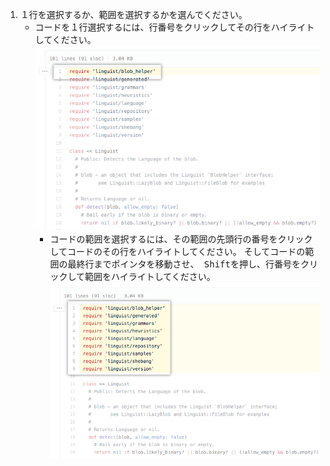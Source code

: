 1. １行を選択するか、範囲を選択するかを選んでください。
    - コードを１行選択するには、行番号をクリックしてその行をハイライトしてください。 ![コードが１行選択されたファイル](/assets/images/help/repository/highlight-line-of-code.png)
      - コードの範囲を選択するには、その範囲の先頭行の番号をクリックしてコードのその行をハイライトしてください。 そしてコードの範囲の最終行までポインタを移動させ、<kbd> Shift</kbd>を押し、行番号をクリックして範囲をハイライトしてください。 ![コードの範囲が選択されたファイル](/assets/images/help/repository/highlight-range-of-code.png)
